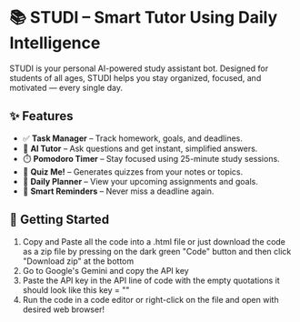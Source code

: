 # 📚 STUDI – Smart Tutor Using Daily Intelligence

STUDI is your personal AI-powered study assistant bot. Designed for students of all ages, STUDI helps you stay organized, focused, and motivated — every single day.

## ✨ Features
- ✅ **Task Manager** – Track homework, goals, and deadlines.
- 🧠 **AI Tutor** – Ask questions and get instant, simplified answers.
- ⏱️ **Pomodoro Timer** – Stay focused using 25-minute study sessions.
- 📝 **Quiz Me!** – Generates quizzes from your notes or topics.
- 📅 **Daily Planner** – View your upcoming assignments and goals.
- 🔔 **Smart Reminders** – Never miss a deadline again.

## 🚀 Getting Started
1. Copy and Paste all the code into a .html file or just download the code as a zip file by pressing on the dark green "Code" button and then click "Download zip" at the bottom
2. Go to Google's Gemini and copy the API key
3. Paste the API key in the API line of code with the empty quotations it should look like this key = ""
4. Run the code in a code editor or right-click on the file and open with desired web browser!
